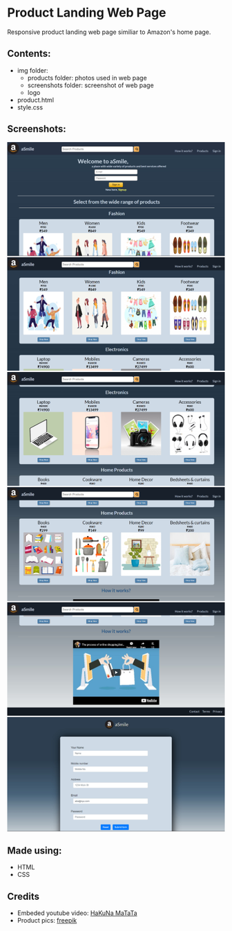 # Product Landing Web Page
Responsive product landing web page similiar to Amazon's home page. 

## Contents:
- img folder:
	- products folder: photos used in web page
	- screenshots folder: screenshot of web page
	- logo
- product.html
- style.css

## Screenshots:
![](img/screenshots/Product-landing1.jpg)
![](img/screenshots/Product-landing2.jpg)
![](img/screenshots/Product-landing3.jpg)
![](img/screenshots/Product-landing4.jpg)
![](img/screenshots/Product-landing5.jpg)
![](img/screenshots/Signup.jpg)

## Made using:
- HTML
- CSS

## Credits
- Embeded youtube video: [HaKuNa MaTaTa](https://www.youtube.com/channel/UCLySDxJ5IHqJJOIwuE8Db1Q)
- Product pics: [freepik](https://www.freepik.com/)
